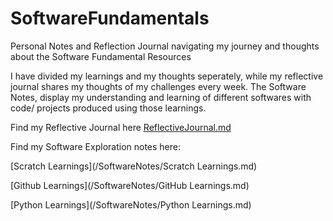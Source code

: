 # SoftwareFundamentals
Personal Notes and Reflection Journal navigating my journey and thoughts about the Software Fundamental Resources

I have divided my learnings and my thoughts seperately, while my reflective journal shares my thoughts of my challenges every week.
The Software Notes, display my understanding and learning of different softwares with code/ projects produced using those learnings.

Find my Reflective Journal here [ReflectiveJournal.md](ReflectiveJournal.md)

Find my Software Exploration notes here:

[Scratch Learnings](/SoftwareNotes/Scratch Learnings.md)

[Github Learnings](/SoftwareNotes/GitHub Learnings.md)

[Python Learnings](/SoftwareNotes/Python Learnings.md)

